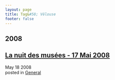 ```yaml
---
layout: page
title: Tag&#58; Vêlouse
footer: false
---
```


<div id="blog-archives" class="category">
<h2>2008</h2>

<article>
<h1><a href="/2008/05/18/la-nuit-des-musees-17-mai-2008/index.html">La nuit des musées - 17 Mai 2008</a></h1>
<time datetime="2008-05-18T00:00:00-06:00" pubdate><span class='month'>May</span> <span class='day'>18</span> <span class='year'>2008</span></time>
<footer>
<span class="categories">posted in 
<a href='/categories/general/'>General</a></span>
</footer>
</article>
</div>
